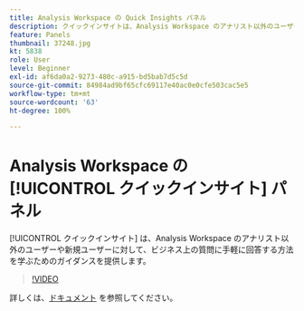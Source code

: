 ```yaml
---
title: Analysis Workspace の Quick Insights パネル
description: クイックインサイトは、Analysis Workspace のアナリスト以外のユーザーや新規ユーザーに対して、ビジネス上の質問に手軽に回答する方法を学ぶためのガイダンスを提供します。
feature: Panels
thumbnail: 37248.jpg
kt: 5838
role: User
level: Beginner
exl-id: af6da0a2-9273-480c-a915-bd5bab7d5c5d
source-git-commit: 84984ad9bf65cfc69117e40ac0e0cfe503cac5e5
workflow-type: tm+mt
source-wordcount: '63'
ht-degree: 100%

---
```


# Analysis Workspace の [!UICONTROL クイックインサイト] パネル

[!UICONTROL クイックインサイト] は、Analysis Workspace のアナリスト以外のユーザーや新規ユーザーに対して、ビジネス上の質問に手軽に回答する方法を学ぶためのガイダンスを提供します。

>[!VIDEO](https://video.tv.adobe.com/v/37248/?quality=12&learn=on)

詳しくは、[ドキュメント](https://experienceleague.adobe.com/docs/analytics/analyze/analysis-workspace/panels/quickinsight.html?lang=ja) を参照してください。
